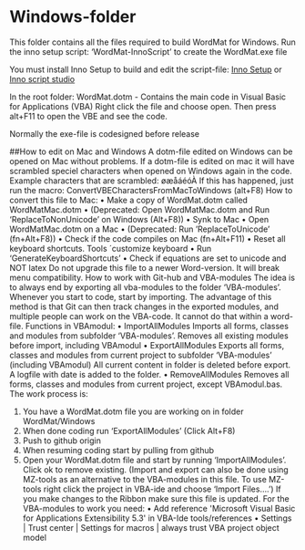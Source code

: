 # Windows-folder
This folder contains all the files required to build WordMat for Windows.
Run the inno setup script: ‘WordMat-InnoScript’ to create the WordMat.exe file

You must install Inno Setup to build and edit the script-file: [Inno Setup](https://jrsoftware.org/isinfo.php) or [Inno script studio](https://www.kymoto.org/products/inno-script-studio/)

In the root folder:
WordMat.dotm   - Contains the main code in Visual Basic for Applications (VBA)
Right click the file and choose open. Then press alt+F11 to open the VBE and see the code.

Normally the exe-file is codesigned before release

##How to edit on Mac and Windows
A dotm-file edited on Windows can be opened on Mac without problems. If a dotm-file is edited on mac it will have scrambled speciel characters when opened on Windows again in the code. Example characters that are scrambled: øæåáéóÀ 
If this has happened, just run the macro: ConvertVBECharactersFromMacToWindows  (alt+F8)
How to convert this file to Mac:
•	Make a copy of WordMat.dotm called WordMatMac.dotm 
•	(Deprecated: Open WordMatMac.dotm and Run ‘ReplaceToNonUnicode’ on Windows (Alt+F8))
•	Synk to Mac 
•	Open WordMatMac.dotm on a Mac
•	(Deprecated: Run ’ReplaceToUnicode’ (fn+Alt+F8))
•	Check if the code compiles on Mac (fn+Alt+F11)
•	Reset all keyboard shortcuts. Tools ´customize keyboard
•	Run ‘GenerateKeyboardShortcuts’
•	Check if equations are set to unicode and NOT latex
Do not upgrade this file to a newer Word-version. It will break menu compatibility.
How to work with Git-hub and VBA-modules
The idea is to always end by exporting all vba-modules to the folder ‘VBA-modules’. Whenever you start to code, start by importing. The advantage of this method is that Git can then track changes in the exported modules, and multiple people can work on the VBA-code. It cannot do that within a word-file.
Functions in VBAmodul:
•	ImportAllModules
Imports all forms, classes and modules from subfolder ‘VBA-modules’. Removes all existing modules before import, including VBAmodul
•	ExportAllModules
Exports all forms, classes and modules from current project to subfolder ‘VBA-modules’
(including VBAmodul) All current content in folder is deleted before export. A logfile with date is added to the folder.
•	RemoveAllModules
Removes all forms, classes and modules from current project, except VBAmodul.bas.
The work process is:
1.	You have a WordMat.dotm file you are working on in folder WordMat/Windows
2.	When done coding run ‘ExportAllModules’ (Click Alt+F8)
3.	Push to github origin
4.	When resuming coding start by pulling from github
5.	Open your WordMat.dotm file and start by running ‘ImportAllModules’. Click ok to remove existing.
(Import and export can also be done using MZ-tools as an alternative to the VBA-modules in this file. To use MZ-tools right click the project in VBA-ide and choose ‘Import Files….’)
If you make changes to the Ribbon make sure this file is updated.
For the VBA-modules to work you need:
•	Add reference 'Microsoft Visual Basic for Applications Extensibility 5.3' in VBA-Ide tools/references
•	Settings | Trust center | Settings for macros | always trust VBA project object model


